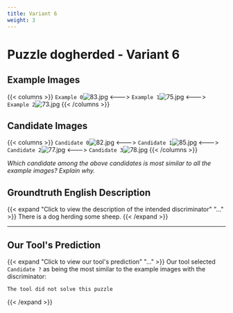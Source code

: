 ```yaml
---
title: Variant 6
weight: 3
---
```


# Puzzle dogherded - Variant 6

## Example Images
{{< columns >}}
`Example 0`![83.jpg](/natscene_data/images/83.jpg)
<--->
`Example 1`![75.jpg](/natscene_data/images/75.jpg)
<--->
`Example 2`![73.jpg](/natscene_data/images/73.jpg)
{{< /columns >}}

## Candidate Images
{{< columns >}}
`Candidate 0`![82.jpg](/natscene_data/images/82.jpg)
<--->
`Candidate 1`![85.jpg](/natscene_data/images/85.jpg)
<--->
`Candidate 2`![77.jpg](/natscene_data/images/77.jpg)
<--->
`Candidate 3`![78.jpg](/natscene_data/images/78.jpg)
{{< /columns >}}

*Which candidate among the above candidates is most similar to all the example images? Explain why.*

## Groundtruth English Description

{{< expand "Click to view the description of the intended discriminator" "..." >}}
There is a dog herding some sheep.
{{< /expand >}}

---



## Our Tool's Prediction

{{< expand "Click to view our tool's prediction" "..." >}}
Our tool selected `Candidate ?` as being the most similar to the example images with the discriminator:
```plaintext
The tool did not solve this puzzle
```
{{< /expand >}}
